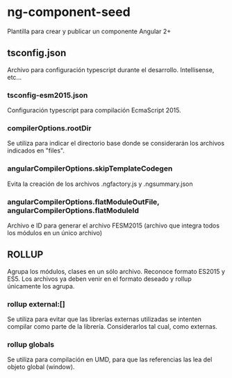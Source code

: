 # ng-component-seed
Plantilla para crear y publicar un componente Angular 2+

## tsconfig.json
Archivo para configuración typescript durante el desarrollo. Intellisense, etc...

### tsconfig-esm2015.json
Configuración typescript para compilación EcmaScript 2015.

### compilerOptions.rootDir
Se utiliza para indicar el directorio base donde se considerarán los archivos indicados en "files".

### angularCompilerOptions.skipTemplateCodegen
Evita la creación de los archivos .ngfactory.js y .ngsummary.json

### angularCompilerOptions.flatModuleOutFile, angularCompilerOptions.flatModuleId
Archivo e ID para generar el archivo FESM2015 (archivo que integra todos los módulos en un único archivo)

## ROLLUP
Agrupa los módulos, clases en un sólo archivo. Reconoce formato ES2015 y ES5. Los archivos ya deben venir en el formato deseado y rollup únicamente los agrupa.

### rollup external:[]
Se utiliza para evitar que las librerías externas utilizadas se intenten compilar como parte de la librería. Considerarlos tal cual, como externas.

### rollup globals
Se utiliza para compilación en UMD, para que las referencias las lea del objeto global (window).